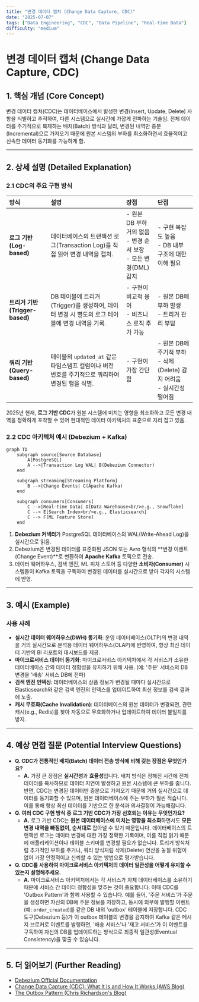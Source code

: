 ```yaml
---
title: "변경 데이터 캡처 (Change Data Capture, CDC)"
date: "2025-07-07"
tags: ["Data Engineering", "CDC", "Data Pipeline", "Real-time Data"]
difficulty: "medium"
---
```


# 변경 데이터 캡처 (Change Data Capture, CDC)

## 1. 핵심 개념 (Core Concept)

변경 데이터 캡처(CDC)는 데이터베이스에서 발생한 변경(Insert, Update, Delete) 사항을 식별하고 추적하여, 다른 시스템으로 실시간에 가깝게 전파하는 기술임. 전체 데이터를 주기적으로 복제하는 배치(Batch) 방식과 달리, 변경된 내역만 증분(Incremental)으로 가져오기 때문에 원본 시스템의 부하를 최소화하면서 효율적이고 신속한 데이터 동기화를 가능하게 함.

---

## 2. 상세 설명 (Detailed Explanation)

### 2.1 CDC의 주요 구현 방식

| 방식 | 설명 | 장점 | 단점 |
| :--- | :--- | :--- | :--- |
| **로그 기반 (Log-based)** | 데이터베이스의 트랜잭션 로그(Transaction Log)를 직접 읽어 변경 내역을 캡처. | - 원본 DB 부하 거의 없음<br>- 변경 순서 보장<br>- 모든 변경(DML) 감지 | - 구현 복잡도 높음<br>- DB 내부 구조에 대한 이해 필요 |
| **트리거 기반 (Trigger-based)** | DB 테이블에 트리거(Trigger)를 생성하여, 데이터 변경 시 별도의 로그 테이블에 변경 내역을 기록. | - 구현이 비교적 용이<br>- 비즈니스 로직 추가 가능 | - 원본 DB에 부하 발생<br>- 트리거 관리 부담 |
| **쿼리 기반 (Query-based)** | 테이블의 `updated_at` 같은 타임스탬프 컬럼이나 버전 번호를 주기적으로 쿼리하여 변경된 행을 식별. | - 구현이 가장 간단함 | - 원본 DB에 주기적 부하<br>- 삭제(Delete) 감지 어려움<br>- 실시간성 떨어짐 |

2025년 현재, **로그 기반 CDC**가 원본 시스템에 미치는 영향을 최소화하고 모든 변경 내역을 정확하게 포착할 수 있어 현대적인 데이터 아키텍처의 표준으로 자리 잡고 있음.

### 2.2 CDC 아키텍처 예시 (Debezium + Kafka)

```mermaid
graph TD
    subgraph source[Source Database]
        A[PostgreSQL]
        A -->|Transaction Log WAL| B(Debezium Connector)
    end

    subgraph streaming[Streaming Platform]
        B -->|Change Events| C(Apache Kafka)
    end

    subgraph consumers[Consumers]
        C -->|Real-time Data| D[Data Warehouse<br/>e.g., Snowflake]
        C --> E[Search Index<br/>e.g., Elasticsearch]
        C --> F[ML Feature Store]
    end
```

1.  **Debezium 커넥터**가 PostgreSQL 데이터베이스의 WAL(Write-Ahead Log)을 실시간으로 읽음.
2.  Debezium은 변경된 데이터를 표준화된 JSON 또는 Avro 형식의 **변경 이벤트(Change Event)**로 변환하여 **Apache Kafka** 토픽으로 전송.
3.  데이터 웨어하우스, 검색 엔진, ML 피처 스토어 등 다양한 **소비자(Consumer)** 시스템들이 Kafka 토픽을 구독하여 변경된 데이터를 실시간으로 받아 각자의 시스템에 반영.

---

## 3. 예시 (Example)

### 사용 사례

*   **실시간 데이터 웨어하우스(DWH) 동기화**: 운영 데이터베이스(OLTP)의 변경 내역을 거의 실시간으로 분석용 데이터 웨어하우스(OLAP)에 반영하여, 항상 최신 데이터 기반의 BI 리포트와 대시보드를 제공.
*   **마이크로서비스 데이터 동기화**: 마이크로서비스 아키텍처에서 각 서비스가 소유한 데이터베이스 간의 데이터 정합성을 유지하기 위해 사용. (예: '주문' 서비스의 DB 변경을 '배송' 서비스 DB에 전파)
*   **검색 엔진 인덱싱**: 데이터베이스의 상품 정보가 변경될 때마다 실시간으로 Elasticsearch와 같은 검색 엔진의 인덱스를 업데이트하여 최신 정보를 검색 결과에 노출.
*   **캐시 무효화(Cache Invalidation)**: 데이터베이스의 원본 데이터가 변경되면, 관련 캐시(e.g., Redis)를 찾아 자동으로 무효화하거나 업데이트하여 데이터 불일치를 방지.

---

## 4. 예상 면접 질문 (Potential Interview Questions)

*   **Q. CDC가 전통적인 배치(Batch) 데이터 전송 방식에 비해 갖는 장점은 무엇인가요?**
    *   **A.** 가장 큰 장점은 **실시간성**과 **효율성**입니다. 배치 방식은 정해진 시간에 전체 데이터를 복사하므로 데이터 지연이 발생하고 원본 시스템에 큰 부하를 줍니다. 반면, CDC는 변경된 데이터만 증분으로 가져오기 때문에 거의 실시간으로 데이터를 동기화할 수 있으며, 원본 데이터베이스에 주는 부하가 훨씬 적습니다. 이를 통해 항상 최신 데이터를 기반으로 한 분석과 의사결정이 가능해집니다.
*   **Q. 여러 CDC 구현 방식 중 로그 기반 CDC가 가장 선호되는 이유는 무엇인가요?**
    *   **A.** 로그 기반 CDC는 **원본 데이터베이스에 미치는 영향을 최소화**하면서도 **모든 변경 내역을 빠짐없이, 순서대로** 잡아낼 수 있기 때문입니다. 데이터베이스의 트랜잭션 로그는 데이터 변경에 대한 가장 정확한 기록이며, 이를 직접 읽기 때문에 애플리케이션이나 테이블 스키마를 변경할 필요가 없습니다. 트리거 방식처럼 추가적인 부하를 주거나, 쿼리 방식처럼 삭제(Delete) 연산을 놓칠 위험이 없어 가장 안정적이고 신뢰할 수 있는 방법으로 평가받습니다.
*   **Q. CDC를 사용하여 마이크로서비스 아키텍처의 데이터 일관성을 어떻게 유지할 수 있는지 설명해주세요.**
    *   **A.** 마이크로서비스 아키텍처에서는 각 서비스가 자체 데이터베이스를 소유하기 때문에 서비스 간 데이터 정합성을 맞추는 것이 중요합니다. 이때 CDC를 'Outbox Pattern'과 함께 사용할 수 있습니다. 예를 들어, '주문 서비스'가 주문을 생성하면 자신의 DB에 주문 정보를 저장하고, 동시에 외부에 발행할 이벤트(예: `order_created`)를 같은 DB 내의 'outbox' 테이블에 저장합니다. CDC 도구(Debezium 등)가 이 outbox 테이블의 변경을 감지하여 Kafka 같은 메시지 브로커로 이벤트를 발행하면, '배송 서비스'나 '재고 서비스'가 이 이벤트를 구독하여 자신의 DB를 업데이트하는 방식으로 최종적 일관성(Eventual Consistency)을 맞출 수 있습니다.

---

## 5. 더 읽어보기 (Further Reading)

*   [Debezium Official Documentation](https://debezium.io/documentation/reference/stable/)
*   [Change Data Capture (CDC): What It Is and How It Works (AWS Blog)](https://aws.amazon.com/blogs/database/change-data-capture-cdc-what-it-is-and-how-it-works/)
*   [The Outbox Pattern (Chris Richardson's Blog)](https://microservices.io/patterns/data/transactional-outbox.html)